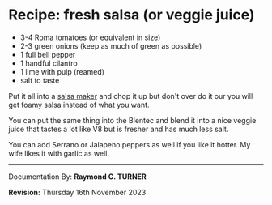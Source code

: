 # Recipe: fresh salsa (or veggie juice)

* 3-4 Roma tomatoes (or equivalent in size)
* 2-3 green onions (keep as much of green as possible)
* 1 full bell pepper
* 1 handful cilantro
* 1 lime with pulp (reamed)
* salt to taste

Put it all into a [salsa maker](https://amzn.to/46al9MX) and chop it up but don't over do it our you will get foamy salsa instead of what you want.

You can put the same thing into the Blentec and blend it into a nice veggie juice that tastes a lot like V8 but is fresher and has much less salt.

You can add Serrano or Jalapeno peppers as well if you like it hotter. My wife likes it with garlic as well.

---

Documentation By: **Raymond C. TURNER**

**Revision:** Thursday 16th November 2023